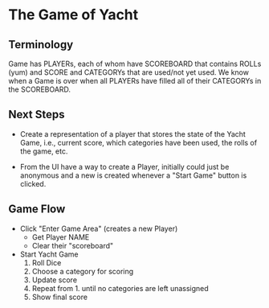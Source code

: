 # The Game of Yacht

## Terminology

Game has PLAYERs, each of whom have SCOREBOARD that contains ROLLs (yum) and SCORE and CATEGORYs
that are used/not yet used.
We know when a Game is over when all PLAYERs have filled all of their CATEGORYs in the SCOREBOARD.

## Next Steps

* Create a representation of a player that stores the state of the Yacht Game,
  i.e., current score, which categories have been used, the rolls of the game, etc.

* From the UI have a way to create a Player, initially could just be anonymous and
  a new is created whenever a "Start Game" button is clicked.

## Game Flow

* Click "Enter Game Area" (creates a new Player)
  * Get Player NAME
  * Clear their "scoreboard"
* Start Yacht Game
  1. Roll Dice
  1. Choose a category for scoring
  1. Update score
  1. Repeat from 1. until no categories are left unassigned
  1. Show final score
